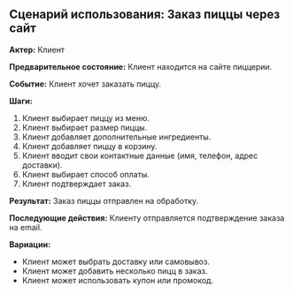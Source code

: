 ## Сценарий использования: Заказ пиццы через сайт

**Актер:** Клиент

**Предварительное состояние:** Клиент находится на сайте пиццерии.

**Событие:** Клиент хочет заказать пиццу.

**Шаги:**

1. Клиент выбирает пиццу из меню.
2. Клиент выбирает размер пиццы.
3. Клиент добавляет дополнительные ингредиенты.
4. Клиент добавляет пиццу в корзину.
5. Клиент вводит свои контактные данные (имя, телефон, адрес доставки).
6. Клиент выбирает способ оплаты.
7. Клиент подтверждает заказ.

**Результат:** Заказ пиццы отправлен на обработку.

**Последующие действия:** Клиенту отправляется подтверждение заказа на email.

**Вариации:**

* Клиент может выбрать доставку или самовывоз.
* Клиент может добавить несколько пицц в заказ.
* Клиент может использовать купон или промокод. 
